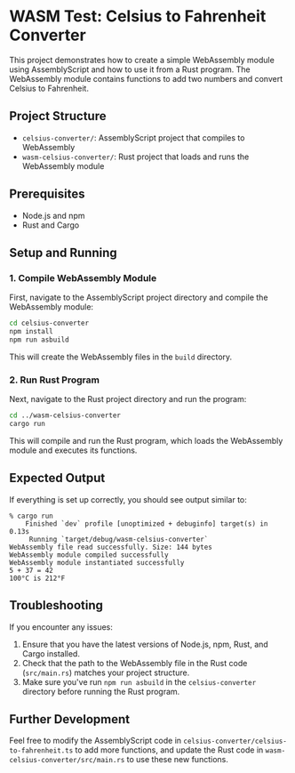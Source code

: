 # WASM Test: Celsius to Fahrenheit Converter

This project demonstrates how to create a simple WebAssembly module using AssemblyScript and how to use it from a Rust program. The WebAssembly module contains functions to add two numbers and convert Celsius to Fahrenheit.

## Project Structure

- `celsius-converter/`: AssemblyScript project that compiles to WebAssembly
- `wasm-celsius-converter/`: Rust project that loads and runs the WebAssembly module

## Prerequisites

- Node.js and npm
- Rust and Cargo

## Setup and Running

### 1. Compile WebAssembly Module

First, navigate to the AssemblyScript project directory and compile the WebAssembly module:

```bash
cd celsius-converter
npm install
npm run asbuild
```

This will create the WebAssembly files in the `build` directory.

### 2. Run Rust Program

Next, navigate to the Rust project directory and run the program:

```bash
cd ../wasm-celsius-converter
cargo run
```

This will compile and run the Rust program, which loads the WebAssembly module and executes its functions.

## Expected Output

If everything is set up correctly, you should see output similar to:

```
% cargo run
    Finished `dev` profile [unoptimized + debuginfo] target(s) in 0.13s
     Running `target/debug/wasm-celsius-converter`
WebAssembly file read successfully. Size: 144 bytes
WebAssembly module compiled successfully
WebAssembly module instantiated successfully
5 + 37 = 42
100°C is 212°F
```

## Troubleshooting

If you encounter any issues:

1. Ensure that you have the latest versions of Node.js, npm, Rust, and Cargo installed.
2. Check that the path to the WebAssembly file in the Rust code (`src/main.rs`) matches your project structure.
3. Make sure you've run `npm run asbuild` in the `celsius-converter` directory before running the Rust program.

## Further Development

Feel free to modify the AssemblyScript code in `celsius-converter/celsius-to-fahrenheit.ts` to add more functions, and update the Rust code in `wasm-celsius-converter/src/main.rs` to use these new functions.
